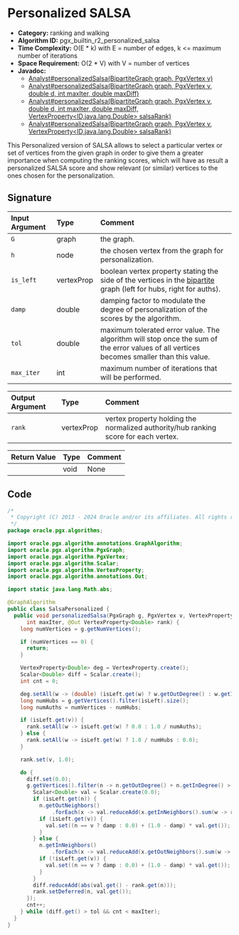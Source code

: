 # Personalized SALSA

- **Category:** ranking and walking
- **Algorithm ID:** pgx_builtin_r2_personalized_salsa
- **Time Complexity:** O(E * k) with E = number of edges, k <= maximum number of iterations
- **Space Requirement:** O(2 * V) with V = number of vertices
- **Javadoc:** 
  - [Analyst#personalizedSalsa(BipartiteGraph graph, PgxVertex<ID> v)](https://docs.oracle.com/en/database/oracle/property-graph/24.3/spgjv/oracle/pgx/api/Analyst.html#personalizedSalsa-oracle.pgx.api.BipartiteGraph-oracle.pgx.api.PgxVertex-)
  - [Analyst#personalizedSalsa(BipartiteGraph graph, PgxVertex<ID> v, double d, int maxIter, double maxDiff)](https://docs.oracle.com/en/database/oracle/property-graph/24.3/spgjv/oracle/pgx/api/Analyst.html#personalizedSalsa-oracle.pgx.api.BipartiteGraph-oracle.pgx.api.PgxVertex-double-int-double-)
  - [Analyst#personalizedSalsa(BipartiteGraph graph, PgxVertex<ID> v, double d, int maxIter, double maxDiff, VertexProperty<ID,java.lang.Double> salsaRank)](https://docs.oracle.com/en/database/oracle/property-graph/24.3/spgjv/oracle/pgx/api/Analyst.html#personalizedSalsa-oracle.pgx.api.BipartiteGraph-oracle.pgx.api.PgxVertex-double-int-double-oracle.pgx.api.VertexProperty-)
  - [Analyst#personalizedSalsa(BipartiteGraph graph, PgxVertex<ID> v, VertexProperty<ID,java.lang.Double> salsaRank)](https://docs.oracle.com/en/database/oracle/property-graph/24.3/spgjv/oracle/pgx/api/Analyst.html#personalizedSalsa-oracle.pgx.api.BipartiteGraph-oracle.pgx.api.PgxVertex-oracle.pgx.api.VertexProperty-)

This Personalized version of SALSA allows to select a particular vertex or set of vertices from the given graph in order to give them a greater importance when computing the ranking scores, which will have as result a personalized SALSA score and show relevant (or similar) vertices to the ones chosen for the personalization.


## Signature

| Input Argument | Type | Comment |
| :--- | :--- | :--- |
| `G` | graph | the graph. |
| `h` | node | the chosen vertex from the graph for personalization. |
| `is_left` | vertexProp<bool> | boolean vertex property stating the side of the vertices in the [bipartite](prog-guides/mutation-subgraph/subgraph.html#create-a-bipartite-subgraph-based-on-a-vertex-list) graph (left for hubs, right for auths). |
| `damp` | double | damping factor to modulate the degree of personalization of the scores by the algorithm. |
| `tol` | double | maximum tolerated error value. The algorithm will stop once the sum of the error values of all vertices becomes smaller than this value. |
| `max_iter` | int | maximum number of iterations that will be performed. |

| Output Argument | Type | Comment |
| :--- | :--- | :--- |
| `rank` | vertexProp<double> | vertex property holding the normalized authority/hub ranking score for each vertex. |

| Return Value | Type | Comment |
| :--- | :--- | :--- |
| | void | None |

## Code

```java
/*
 * Copyright (C) 2013 - 2024 Oracle and/or its affiliates. All rights reserved.
 */
package oracle.pgx.algorithms;

import oracle.pgx.algorithm.annotations.GraphAlgorithm;
import oracle.pgx.algorithm.PgxGraph;
import oracle.pgx.algorithm.PgxVertex;
import oracle.pgx.algorithm.Scalar;
import oracle.pgx.algorithm.VertexProperty;
import oracle.pgx.algorithm.annotations.Out;

import static java.lang.Math.abs;

@GraphAlgorithm
public class SalsaPersonalized {
  public void personalizedSalsa(PgxGraph g, PgxVertex v, VertexProperty<Boolean> isLeft, double damp, double tol,
      int maxIter, @Out VertexProperty<Double> rank) {
    long numVertices = g.getNumVertices();

    if (numVertices == 0) {
      return;
    }

    VertexProperty<Double> deg = VertexProperty.create();
    Scalar<Double> diff = Scalar.create();
    int cnt = 0;

    deg.setAll(w -> (double) (isLeft.get(w) ? w.getOutDegree() : w.getInDegree()));
    long numHubs = g.getVertices().filter(isLeft).size();
    long numAuths = numVertices - numHubs;

    if (isLeft.get(v)) {
      rank.setAll(w -> isLeft.get(w) ? 0.0 : 1.0 / numAuths);
    } else {
      rank.setAll(w -> isLeft.get(w) ? 1.0 / numHubs : 0.0);
    }

    rank.set(v, 1.0);

    do {
      diff.set(0.0);
      g.getVertices().filter(n -> n.getOutDegree() + n.getInDegree() > 0).forEach(n -> {
        Scalar<Double> val = Scalar.create(0.0);
        if (isLeft.get(n)) {
          n.getOutNeighbors()
              .forEach(x -> val.reduceAdd(x.getInNeighbors().sum(w -> rank.get(w) / (deg.get(x) * deg.get(w)))));
          if (isLeft.get(v)) {
            val.set((n == v ? damp : 0.0) + (1.0 - damp) * val.get());
          }
        } else {
          n.getInNeighbors()
              .forEach(x -> val.reduceAdd(x.getOutNeighbors().sum(w -> rank.get(w) / (deg.get(x) * deg.get(w)))));
          if (!isLeft.get(v)) {
            val.set((n == v ? damp : 0.0) + (1.0 - damp) * val.get());
          }
        }
        diff.reduceAdd(abs(val.get() - rank.get(n)));
        rank.setDeferred(n, val.get());
      });
      cnt++;
    } while (diff.get() > tol && cnt < maxIter);
  }
}
```
